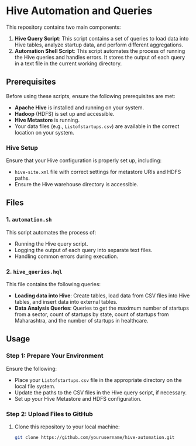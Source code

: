 # Hive Automation and Queries

This repository contains two main components:

1. **Hive Query Script**: This script contains a set of queries to load data into Hive tables, analyze startup data, and perform different aggregations.
2. **Automation Shell Script**: This script automates the process of running the Hive queries and handles errors. It stores the output of each query in a text file in the current working directory.

## Prerequisites

Before using these scripts, ensure the following prerequisites are met:

- **Apache Hive** is installed and running on your system.
- **Hadoop** (HDFS) is set up and accessible.
- **Hive Metastore** is running.
- Your data files (e.g., `Listofstartups.csv`) are available in the correct location on your system.

### Hive Setup
Ensure that your Hive configuration is properly set up, including:
- `hive-site.xml` file with correct settings for metastore URIs and HDFS paths.
- Ensure the Hive warehouse directory is accessible.

## Files

### 1. `automation.sh`

This script automates the process of:
- Running the Hive query script.
- Logging the output of each query into separate text files.
- Handling common errors during execution.

### 2. `hive_queries.hql`

This file contains the following queries:
- **Loading data into Hive**: Create tables, load data from CSV files into Hive tables, and insert data into external tables.
- **Data Analysis Queries**: Queries to get the maximum number of startups from a sector, count of startups by state, count of startups from Maharashtra, and the number of startups in healthcare.

## Usage

### Step 1: Prepare Your Environment
Ensure the following:
- Place your `Listofstartups.csv` file in the appropriate directory on the local file system.
- Update the paths to the CSV files in the Hive query script, if necessary.
- Set up your Hive Metastore and HDFS configuration.

### Step 2: Upload Files to GitHub
1. Clone this repository to your local machine:
   ```bash
   git clone https://github.com/yourusername/hive-automation.git

